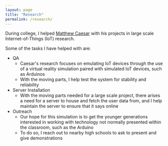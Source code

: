 ```yaml
---
layout: page
title: "Research"
permalink: /research/
---
```


During college, I helped [Matthew Caesar](https://caesar.web.engr.illinois.edu/) with his projects in large scale Internet-of-Things (IoT) research.

Some of the tasks I have helped with are:

- QA
  - Caesar's research focuses on emulating IoT devices through the use of a virtual reality simulation paired with simulated IoT devices, such as Arduinos
  - With the moving parts, I help test the system for stability and reliability
- Server Installation
  - With the moving parts needed for a large scale project, there arises a need for a server to house and fetch the user data from, and I help maintain the server to ensure that it says online
- Outreach
  - Our hope for this simulation is to get the younger generations interested in working with technology not normally presented within the classroom, such as the Arduino
  - To do so, I reach out to nearby high schools to ask to present and give demonstrations

